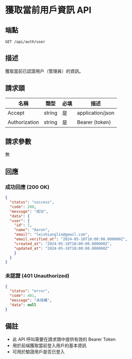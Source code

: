 # 獲取當前用戶資訊 API

## 端點

`GET /api/auth/user`

## 描述

獲取當前已認證用戶（管理員）的資訊。

## 請求頭

| 名稱          | 類型   | 必填 | 描述                          |
|--------------|--------|------|------------------------------|
| Accept       | string | 是   | application/json             |
| Authorization| string | 是   | Bearer {token}               |

## 請求參數

無

## 回應

### 成功回應 (200 OK)

```json
{
  "status": "success",
  "code": 200,
  "message": "成功",
  "data": {
  "user": {
    "id": 1,
    "name": "Aaron",
    "email": "leishianglin@gmail.com",
    "email_verified_at": "2024-05-10T10:00:00.000000Z",
    "created_at": "2024-05-10T10:00:00.000000Z",
    "updated_at": "2024-05-10T10:00:00.000000Z"
    }
  }
}
```

### 未認證 (401 Unauthorized)

```json
{
  "status": "error",
  "code": 401,
  "message": "未授權",
  "data": null
}
```

## 備註

- 此 API 呼叫需要在請求頭中提供有效的 Bearer Token
- 用於前端獲取當前登入用戶的基本資訊
- 可用於驗證用戶是否已登入 